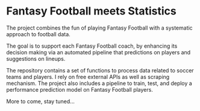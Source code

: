 # Fantasy Football meets Statistics

The project combines the fun of playing Fantasy Football with a systematic approach to football data. 

The goal is to support each Fantasy Football coach, by enhancing its decision making via an automated pipeline that predictions
on players and suggestions on lineups.

The repository contains a set of functions to process data related to soccer teams and players. I rely on free external APIs as well as scraping mechanism.
The project also includes a pipeline to train, test, and deploy a performance prediction model on Fantasy Football players.

More to come, stay tuned...

